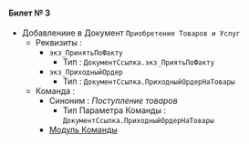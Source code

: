 

#### Билет № 3

- Добавлениие в Документ `Приобретение Товаров и Услуг` 
    - Реквизиты :
        - `экз_ПринятьПоФакту`
            - Тип : `ДокументСсылка.экз_ПриятьПоФакту` 
        - `экз_ПриходныйОрдер` 
            - Тип : `ДокументСсылка.ПриходныйОрдерНаТовары` 
    - Команда :
        - Синоним : *Поступление товаров*
            - Тип Параметра Команды : `ДокументСсылка.ПриходныйОрдерНаТовары`
        - [Модуль Команды](https://github.com/alex-dev-2020/Spec_UT/commit/fb26432766a00801cbb2d8b15193900851880b9e)